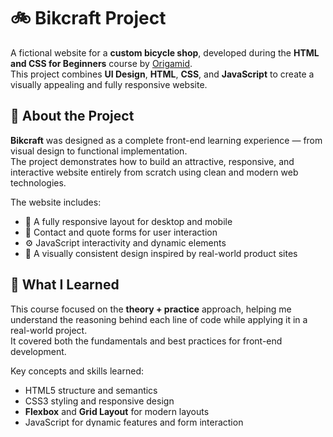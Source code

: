 # 🚲 Bikcraft Project

A fictional website for a **custom bicycle shop**, developed during the **HTML and CSS for Beginners** course by [Origamid](https://www.origamid.com/).  
This project combines **UI Design**, **HTML**, **CSS**, and **JavaScript** to create a visually appealing and fully responsive website.

## 🚀 About the Project

**Bikcraft** was designed as a complete front-end learning experience — from visual design to functional implementation.  
The project demonstrates how to build an attractive, responsive, and interactive website entirely from scratch using clean and modern web technologies.

The website includes:
- 🧩 A fully responsive layout for desktop and mobile  
- 💬 Contact and quote forms for user interaction  
- ⚙️ JavaScript interactivity and dynamic elements  
- 🎨 A visually consistent design inspired by real-world product sites  

## 🧠 What I Learned

This course focused on the **theory + practice** approach, helping me understand the reasoning behind each line of code while applying it in a real-world project.  
It covered both the fundamentals and best practices for front-end development.

Key concepts and skills learned:
- HTML5 structure and semantics  
- CSS3 styling and responsive design  
- **Flexbox** and **Grid Layout** for modern layouts  
- JavaScript for dynamic features and form interaction  
- Git for version control  
- UI Design principles and accessibility  

## 🛠️ Technologies Used

- HTML5  
- CSS3 (Flexbox & Grid)  
- JavaScript  
- Git  

## 🌐 Live Demo

🔗 [View the project here](https://bmoreto.github.io/bmoreto.github.io-bikcraft/)

## 💼 Portfolio

🧑‍💻 [Check out my full portfolio](https://bmoreto.github.io/bmoreto.github.io-portifolio/)

## 🏫 Course

Project developed during the **Origamid – HTML and CSS for Beginners Course**.  
This course is ideal for anyone starting in front-end development or web design, offering a complete path from theory to hands-on practice by building a professional website — **bikcraft.com** — from scratch.

## 🎯 Key Takeaways

Bikcraft showcases the process of building a professional, responsive website using only **HTML**, **CSS**, and **JavaScript**, without relying on pre-built frameworks.  
It reflects my understanding of modern layout techniques, clean code, and usability principles — serving as both a learning milestone and a portfolio example.

```markdown
![Bikcraft Project Screenshot](./img/screenshot.png)
